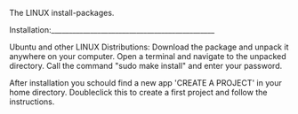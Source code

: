 The LINUX install-packages.

Installation:______________________________________________

Ubuntu and other LINUX Distributions:
Download the package and unpack it anywhere on your computer.
Open a terminal and navigate to the unpacked directory.
Call the command "sudo make install" and enter your password.

After installation you schould find a new app 'CREATE A PROJECT' in your home directory.
Doubleclick this to create a first project and follow the instructions.

